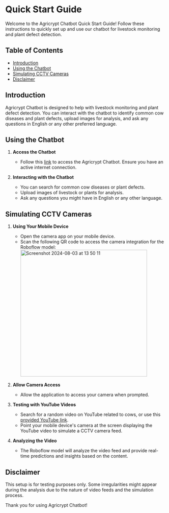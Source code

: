 # Quick Start Guide

Welcome to the Agricrypt Chatbot Quick Start Guide! Follow these instructions to quickly set up and use our chatbot for livestock monitoring and plant defect detection.

## Table of Contents
- [Introduction](#introduction)
- [Using the Chatbot](#using-the-chatbot)
- [Simulating CCTV Cameras](#simulating-cctv-cameras)
- [Disclaimer](#disclaimer)


## Introduction

Agricrypt Chatbot is designed to help with livestock monitoring and plant defect detection. You can interact with the chatbot to identify common cow diseases and plant defects, upload images for analysis, and ask any questions in English or any other preferred language.

## Using the Chatbot

1. **Access the Chatbot**
   - Follow this [link](https://www.agenthost.ai/chat/agricrypt) to access the Agricrypt Chatbot. Ensure you have an active internet connection.

2. **Interacting with the Chatbot**
   - You can search for common cow diseases or plant defects.
   - Upload images of livestock or plants for analysis.
   - Ask any questions you might have in English or any other language.

## Simulating CCTV Cameras

1. **Using Your Mobile Device**
   - Open the camera app on your mobile device.
   - Scan the following QR code to access the camera integration for the Roboflow model:
     <img width="397" alt="Screenshot 2024-08-03 at 13 50 11" src="https://github.com/user-attachments/assets/12476137-f8e0-4b13-a082-73466227495e">


2. **Allow Camera Access**
   - Allow the application to access your camera when prompted.

3. **Testing with YouTube Videos**
   - Search for a random video on YouTube related to cows, or use this [provided YouTube link](https://www.youtube.com/watch?v=KjmuBo8xoCU).
   - Point your mobile device's camera at the screen displaying the YouTube video to simulate a CCTV camera feed.

4. **Analyzing the Video**
   - The Roboflow model will analyze the video feed and provide real-time predictions and insights based on the content.

## Disclaimer

This setup is for testing purposes only. Some irregularities might appear during the analysis due to the nature of video feeds and the simulation process.


Thank you for using Agricrypt Chatbot!

